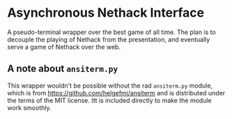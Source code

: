 # Asynchronous Nethack Interface

A pseudo-terminal wrapper over the best game of all time. The plan is to
decouple the playing of Nethack from the presentation, and eventually serve a
game of Nethack over the web.

## A note about `ansiterm.py`

This wrapper wouldn't be possible without the rad `ansiterm.py` module, which is
from https://github.com/helgefmi/ansiterm and is distributed under the terms of
the MIT license. Itt is included directly to make the module work smoothly.
